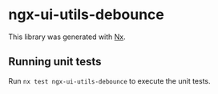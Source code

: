 # ngx-ui-utils-debounce

This library was generated with [Nx](https://nx.dev).

## Running unit tests

Run `nx test ngx-ui-utils-debounce` to execute the unit tests.
